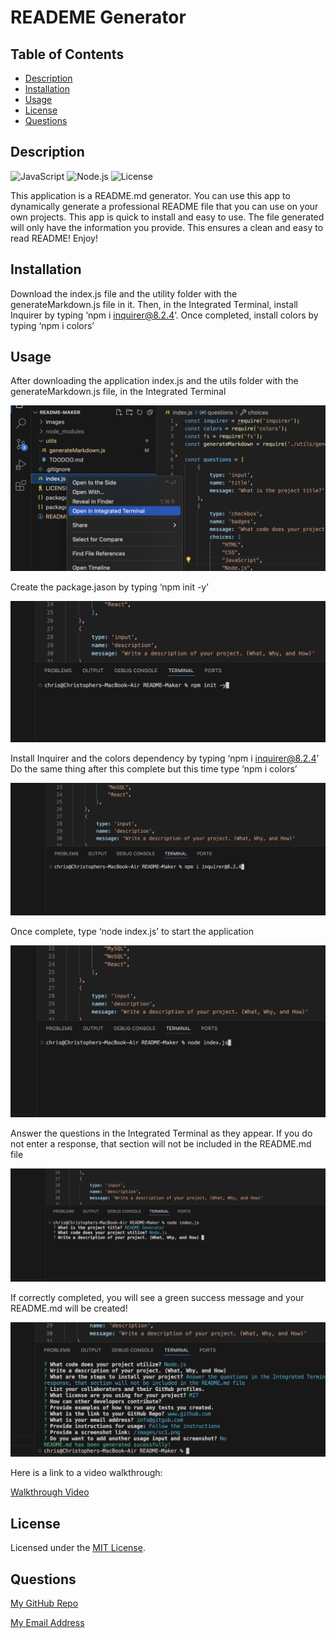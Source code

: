# READEME Generator

## Table of Contents

- [Description](#description)
- [Installation](#installation)
- [Usage](#usage)
- [License](#license)
- [Questions](#questions)

## Description

![JavaScript](https://img.shields.io/badge/JavaScript-blue) ![Node.js](https://img.shields.io/badge/Node.js-blue) ![License](https://img.shields.io/badge/License-MIT-yellow.svg)

This application is a README.md generator. You can use this app to dynamically generate a professional README file that you can use on your own projects. This app is quick to install and easy to use. The file generated will only have the information you provide. This ensures a clean and easy to read README! Enjoy!

## Installation

Download the index.js file and the utility folder with the generateMarkdown.js file in it. Then, in the Integrated Terminal, install Inquirer by typing ‘npm i inquirer@8.2.4’. Once completed, install colors by typing ‘npm i colors’

## Usage

After downloading the application index.js and the utils folder with the generateMarkdown.js file, in the Integrated Terminal

![Screenshot](/images/ss1.png)

Create the package.jason by typing ‘npm init -y’

![Screenshot](/images/ss2.png)

Install Inquirer and the colors dependency by typing ‘npm i inquirer@8.2.4’ Do the same thing after this complete but this time type ‘npm i colors’

![Screenshot](/images/ss3.png)

Once complete, type ‘node index.js’ to start the application

![Screenshot](/images/ss4.png)

Answer the questions in the Integrated Terminal as they appear. If you do not enter a response, that section will not be included in the README.md file

![Screenshot](/images/ss5.png)

If correctly completed, you will see a green success message and your README.md will be created!

![Screenshot](/images/ss6.png)

Here is a link to a video walkthrough:

[Walkthrough Video](https://app.screencastify.com/v3/watch/raSbqzqsejifQhfUSm3K)

## License

Licensed under the [MIT License](https://opensource.org/licenses/MIT).

## Questions

[My GitHub Repo](https://github.com/chrislose23)

[My Email Address](chrislose23@gmail.com)

